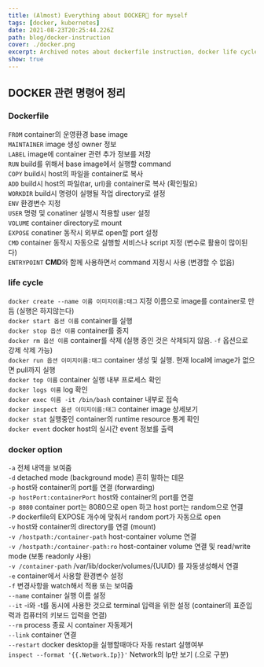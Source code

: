 ```yaml
---
title: (Almost) Everything about DOCKER🐳 for myself 
tags: [docker, kubernetes]
date: 2021-08-23T20:25:44.226Z
path: blog/docker-instruction
cover: ./docker.png
excerpt: Archived notes about dockerfile instruction, docker life cycle command, etc.
show: true
---
```


## DOCKER 관련 명령어 정리

### Dockerfile
`FROM` container의 운영환경 base image  
`MAINTAINER` image 생성 owner 정보  
`LABEL` image에 container 관련 추가 정보를 저장  
`RUN` build를 위해서 base image에서 실행할 command  
`COPY` build시 host의 파일을 container로 복사  
`ADD` build시 host의 파일(tar, url)을 container로 복사 (확인필요)  
`WORKDIR` build시 명령이 실행될 작업 directory로 설정  
`ENV` 환경변수 지정  
`USER` 명령 및 conatiner 실행시 적용할 user 설정  
`VOLUME` container directory로 mount  
`EXPOSE` conatiner 동작시 외부로 open할 port 설정  
`CMD` container 동작시 자동으로 실행할 서비스나 script 지정 (변수로 활용이 많이된다)  
`ENTRYPOINT` **CMD**와 함께 사용하면서 command 지정시 사용 (변경할 수 없음)


### life cycle
`docker create --name 이름 이미지이름:태그` 지정 이름으로 image를 container로 만듬 (실행은 하지않는다)  
`docker start 옵션 이름` container를 실행  
`docker stop 옵션 이름` container를 중지    
`docker rm 옵션 이름` container를 삭제 (실행 중인 것은 삭제되지 않음. `-f` 옵션으로 강제 삭제 가능)     
`docker run 옵션 이미지이름:태그` container 생성 및 실행. 현재 local에 image가 없으면 pull까지 실행  
`docker top 이름` container 실행 내부 프로세스 확인  
`docker logs 이름` log 확인  
`docker exec 이름 -it /bin/bash` container 내부로 접속    
`docker inspect 옵션 이미지이름:태그` container image 상세보기  
`docker stat` 실행중인 container의 runtime resource 통계 확인  
`docker event` docker host의 실시간 event 정보를 출력

### docker option
`-a` 전체 내역을 보여줌    
`-d` detached mode (background mode) 흔히 말하는 데몬  
`-p` host와 container의 port를 연결 (forwarding)  
`-p hostPort:containerPort` host와 container의 port를 연결  
`-p 8080` container port는 8080으로 open 하고 host port는 random으로 연결  
`-P` dockerfile의 EXPOSE 개수에 맞춰서 random port가 자동으로 open   
`-v` host와 container의 directory를 연결 (mount)  
`-v /hostpath:/container-path` host-container volume 연결  
`-v /hostpath:/container-path:ro` host-container volume 연결 및 read/write mode (보통 readonly 사용)  
`-v /container-path` /var/lib/docker/volumes/{UUID} 를 자동생성해서 연결    
`-e` container에서 사용할 환경변수 설정  
`-f` 변경사항을 watch해서 적용 또는 보여줌  
`--name` container 실행 이름 설정  
`--it` -i와 -t를 동시에 사용한 것으로 terminal 입력을 위한 설정 (container의 표준입력과 컴퓨터의 키보드 입력을 연결)  
`--rm` process 종료 시 container 자동제거  
`--link` container 연결  
`--restart` docker desktop을 실행할때마다 자동 restart 실행여부  
`inspect --format '{{.Network.Ip}}'` Network의 Ip만 보기 (.으로 구분)  

